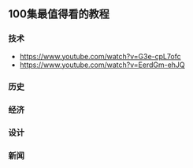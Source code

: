 ## 100集最值得看的教程

### 技术

- <https://www.youtube.com/watch?v=G3e-cpL7ofc>
- <https://www.youtube.com/watch?v=EerdGm-ehJQ>

### 历史

### 经济

### 设计

### 新闻

